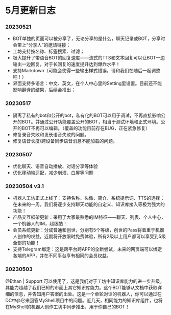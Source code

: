 # 5月更新日志

### 20230521

* BOT单独的页面可以被分享了，无论分享的是什么，聊天记录或BOT，分享时会带上“分享人”的邀请链接；
* 工坊支持按名称、标签搜索、过滤；
* 极大提升了带语音BOT的回复速度——流式的TTS和文本回复可以让BOT一边输出一边回复，对于长回复的速度提升达到爆炸水平！
* 支持Markdown（可能会使得一些输出样式错误，请和我们在随后一起调整吧！）
* 界面支持多语言：中文、英文，在个人中心里的Setting里设置。目前还不能影响翻译的结果，后续会推出；

### 20230517

* 隔离了私有的bot和公开的bot，私有化的BOT可以用于调试，不再直接影响公开的BOT。并通过公开功能覆盖公开的BOT，相当于测试环境和正式环境。公开的BOT不再可以编辑。（覆盖的功能目前存在BUG，正在紧急修复）
* 修复录音失败和发长语音失败的问题。
* 修复语音长度/跨设备同步语音消息不能加载的问题。

### 20230507

* 优化聊天、语音自动播放、对话分享等体验
* 优化移动端适配，减少崩溃、白屏等问题

### 20230504 v3.1&#x20;

* 机器人工坊正式上线了：支持名称、头像、简介、系统提示词、TTS的选择；在未来的一周，我们将逐步支持聊天功能的自定义、知识库接入等极为强大的功能！&#x20;
* 产品交互框架更新：采用了大家最熟悉的IM特征——聊天、列表、个人中心，一个机器人的IM，超级酷！
* 会员系统更新：分成普通和创世，分别有5个等级，创世的Pass将着重于机器人创作的权益，近期将开放限时免费体验，所有2级以上用户都可以享受到5级全部的功能！&#x20;
* 支持Telegram绑定：这是跨平台跨APP的全新尝试，未来的网页端可以绑定各端的APP，并在不同平台享有相同的会员权益。

### 20230503&#x20;

@Ethan | Support 可以使用了，这是我们对于工坊中知识库能力的进一步升级，其能力超越了我们已知的市面上其它知识库能力。这个BOT能够从文档中获取详细的信息，并告知用户答案的出处。这是一个单轮对话的机器人，你可以通过在DC中@它来回答MyShell项目中的问题。近几天，相同能力的知识库组件，也将在MyShell的机器人创作工坊中同步推出，用于你自己的BOT！
